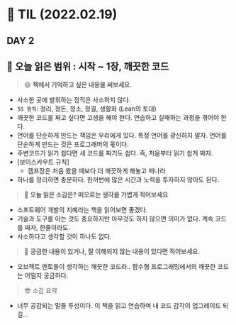# :pencil: TIL (2022.02.19)
## DAY 2
:book: 오늘 읽은 범위 : 시작 ~ 1장, 깨끗한 코드
---
> :smile: **책에서 기억하고 싶은 내용을 써보세요.**
 - 사소한 곳에 발휘하는 정직은 사소하지 않다. 
 - `5S 원칙`: 정리, 정돈, 청소, 청결, 생활화 (Lean의 토대)
 - 깨끗한 코드를 짜고 싶다면 고생을 해야 한다. 연습하고 실패하는 과정을 겪어야 한다.
 - 언어를 단순하게 만드는 책임은 우리에게 있다. 특정 언어를 광신하지 말자. 언어를 단순하게 만드는 것은 프로그래머의 몫이다.
 - 주변코드가 읽기 쉽다면 새 코드를 짜기도 쉽다. 즉, 처음부터 읽기 쉽게 짜자.
 - [보이스카우트 규칙]
	 - 캠프장은 처음 왔을 때보다 더 깨끗하게 해놓고 떠나라
- 하나를 정리하면 충분하다. 한꺼번에 많은 시간과 노력을 투자하지 않아도 된다.

> :thinking: **오늘 읽은 소감은? 떠오르는 생각을 가볍게 적어보세요**
- 소프트웨어 개발의 지혜라는 책을 읽어보면 좋겠다.
- 기술과 도구를 아는 것도 중요하지만 아무것도 하지 않으면 의미가 없다. 계속 코드를 짜자, 한줄이라도.
- 사소하다고 생각할 것이 하나도 없다.
 
> :mag_right: **궁금한 내용이 있거나, 잘 이해되지 않는 내용이 있다면 적어보세요.**
 - 오브젝트 멘토들이 생각하는 깨끗한 코드라.. 함수형 프로그래밍에서의 깨끗한 코드는 어떨지 궁금하다.

> :sunglasses: 소감 요약
- 너무 공감되는 말들 투성이다. 이 책을 읽고 연습하며 내 코드 감각이 업그레이드 되길...
